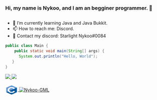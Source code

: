 ### Hi, my name is Nykoo, and I am an begginer programmer. 👋
  
##

- 🌱 I’m currently learning Java and Java Bukkit.
- 📫 How to reach me: Discord.
- 🥡 Contact my discord: Starlight Nykoo#0084

```java
public class Main {
    public static void main(String[] args) {
      System.out.println("Hello, World");
   }
}
```
<div>
  <a href="https://ayo.so/nykoo">
  <img height="180em" src="https://github-readme-stats.vercel.app/api?username=nykoolicar&show_icons=true&theme=dark&include_all_commits=true&count_private=true"/>
  <img height="180em" src="https://github-readme-stats.vercel.app/api/top-langs/?username=nykoolicar&layout=compact&langs_count=7&theme=dark"/>
</div>

  <div style="display: inline_block"><br>
  <img align="center" alt="Nykoo-C" height="30" width="40" src="https://raw.githubusercontent.com/devicons/devicon/master/icons/c/c-original.svg">
   <img align="center" alt="Nykoo-GML" height="30" width="40" src="https://2.bp.blogspot.com/-ZAWvPk1Zwz8/W3A74Ia_W2I/AAAAAAAACFc/Siynl2BlEDoUD8rug2ECGrQdzf5LrnsYwCLcBGAs/s1600/GameMaker%2BStudio%2BUltimate.png">
</div>
  
##
